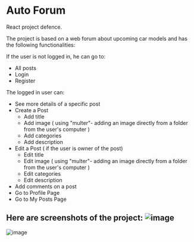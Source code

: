 # Auto Forum
 React project defence.

The project is based on a web forum about upcoming car models and has the following functionalities:

If the user is not logged in, he can go to:

- All posts
- Login 
- Register

The logged in user can:

- See more details of a specific post
- Create a Post
  - Add title
  - Add image ( using "multer"- adding an image directly from a folder from the user's computer )
  - Add categories
  - Add description
- Edit a Post ( if the user is owner of the post)
    - Edit title
    - Edit image ( using "multer"- adding an image directly from a folder from the user's computer )
    - Edit categories
    - Edit description
 - Add comments on a post
 - Go to Profile Page
 - Go to My Posts Page

Here are screenshots of the project:
![image](https://github.com/EvgeniGamanski/ReactProject/assets/114442045/42fd284f-26d7-44fc-b4be-ed5cd0c8102f)
-----------------------------------------------------------------------------------------------------------------------------------------------------------------------
![image](https://github.com/EvgeniGamanski/ReactProject/assets/114442045/5de8a6bb-e549-4552-ad4e-d011bd2e2b6f)

